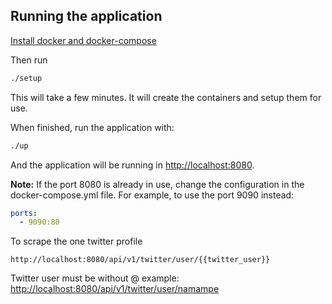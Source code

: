 ## Running the application
[Install docker and docker-compose](https://docs.docker.com/compose/install/)

Then run
```bash
./setup
```
This will take a few minutes. It will create the containers and setup them for use.

When finished, run the application with:
```bash
./up
```

And the application will be running in [http://localhost:8080](http://localhost:8080).

**Note:** If the port 8080 is already in use, change the configuration in the docker-compose.yml file. For example, to use the port 9090 instead:
```yaml
ports:
  - 9090:80
```

To scrape the one twitter profile
```  
http://localhost:8080/api/v1/twitter/user/{{twitter_user}}
```

Twitter user must be without @ example:
[http://localhost:8080/api/v1/twitter/user/namampe](http://localhost:8080/api/v1/twitter/user/namampe)